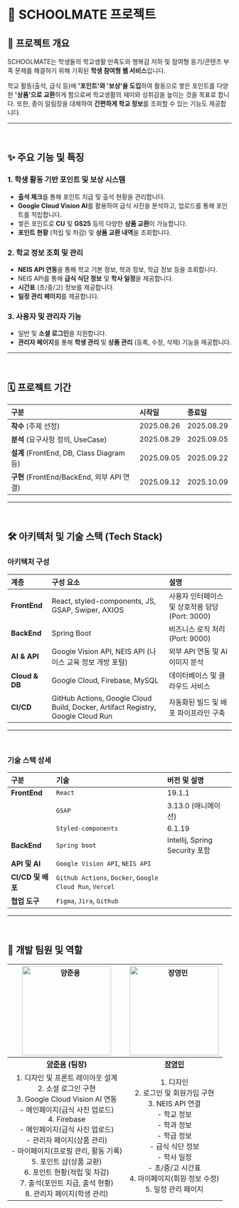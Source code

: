 # 🏫 SCHOOLMATE 프로젝트

## 🚀 프로젝트 개요

SCHOOLMATE는 학생들의 학교생활 만족도와 행복감 저하 및 참여형 동기/콘텐츠 부족 문제를 해결하기 위해 기획된 **학생 참여형 웹 서비스**입니다.

학교 활동(출석, 급식 등)에 **'포인트'와 '보상'을 도입**하여 활동으로 쌓은 포인트를 다양한 **'상품'으로 교환**하게 함으로써 학교생활의 재미와 성취감을 높이는 것을 목표로 합니다. 또한, 종이 알림장을 대체하여 **간편하게 학교 정보**를 조회할 수 있는 기능도 제공합니다.

---

<br />

## ✨ 주요 기능 및 특징

### 1. 학생 활동 기반 포인트 및 보상 시스템
* **출석 체크**를 통해 포인트 지급 및 출석 현황을 관리합니다.
* **Google Cloud Vision AI**를 활용하여 급식 사진을 분석하고, 업로드를 통해 포인트를 적립합니다.
* 쌓은 포인트로 **CU** 및 **GS25** 등의 다양한 **상품 교환**이 가능합니다.
* **포인트 현황** (적립 및 차감) 및 **상품 교환 내역**을 조회합니다.

### 2. 학교 정보 조회 및 관리
* **NEIS API 연동**을 통해 학교 기본 정보, 학과 정보, 학급 정보 등을 조회합니다.
* NEIS API를 통해 **급식 식단 정보** 및 **학사 일정**을 제공합니다.
* **시간표** (초/중/고) 정보를 제공합니다.
* **일정 관리 페이지**를 제공합니다.

### 3. 사용자 및 관리자 기능
* 일반 및 **소셜 로그인**을 지원합니다.
* **관리자 페이지**를 통해 **학생 관리** 및 **상품 관리** (등록, 수정, 삭제) 기능을 제공합니다.

---

<br />

## 🗓️ 프로젝트 기간

| 구분 | 시작일 | 종료일 |
| :--- | :--- | :--- |
| **착수** (주제 선정) | 2025.08.26 | 2025.08.29 |
| **분석** (요구사항 정의, UseCase) | 2025.08.29 | 2025.09.05 |
| **설계** (FrontEnd, DB, Class Diagram 등) | 2025.09.05 | 2025.09.22 |
| **구현** (FrontEnd/BackEnd, 외부 API 연결) | 2025.09.12 | 2025.10.09 |

--- 

<br />

## 🛠️ 아키텍처 및 기술 스택 (Tech Stack)

### 아키텍처 구성

| 계층 | 구성 요소 | 설명 |
| :--- | :--- | :--- |
| **FrontEnd** | React, styled-components, JS, GSAP, Swiper, AXIOS | 사용자 인터페이스 및 상호작용 담당 (Port: 3000) |
| **BackEnd** | Spring Boot | 비즈니스 로직 처리 (Port: 9000) |
| **AI & API** | Google Vision API, NEIS API (나이스 교육 정보 개방 포털) | 외부 API 연동 및 AI 이미지 분석 |
| **Cloud & DB** | Google Cloud, Firebase, MySQL | 데이터베이스 및 클라우드 서비스 |
| **CI/CD** | GitHub Actions, Google Cloud Build, Docker, Artifact Registry, Google Cloud Run | 자동화된 빌드 및 배포 파이프라인 구축 |

---

<br />

### 기술 스택 상세

| 구분 | 기술 | 버전 및 설명 |
| :--- | :--- | :--- |
| **FrontEnd** | `React` | 19.1.1 |
| | `GSAP` | 3.13.0 (애니메이션) |
| | `Styled-components` | 6.1.19 |
| **BackEnd** | `Spring boot` | Intellij, Spring Security 포함 |
| **API 및 AI** | `Google Vision API`, `NEIS API` | |
| **CI/CD 및 배포** | `Github Actions`, `Docker`, `Google Cloud Run`, `Vercel` | |
| **협업 도구** | `Figma`, `Jira`, `Github` | |

---

<br />

## 📌 개발 팀원 및 역할

| <a href="https://github.com/azure0929"><img src="https://avatars.githubusercontent.com/u/128226527?v=4" width=200px alt="양준용" /></a> | <a href="https://github.com/users/132882313"><img src="https://avatars.githubusercontent.com/u/132882313?v=4" width=200px alt="장영민" /></a> |
| :------------------------------------------------------------------------------------------------------------------------------------: | :------------------------------------------------------------------------------------------------------------------------------------: |
| **[양준용](https://github.com/azure0929) (팀장)** | **[장영민](https://github.com/users/132882313)** |
| 1. 디자인 및 프론트 레이아웃 설계 <br /> 2. 소셜 로그인 구현 <br /> 3. Google Cloud Vision AI 연동 <br /> - 메인페이지(급식 사진 업로드) <br /> 4. Firebase <br /> - 메인페이지(급식  사진 업로드) <br /> - 관리자 페이지(상품 관리) <br /> - 마이페이지(프로필  관리,  활동 기록) <br /> 5. 포인트 샵(상품 교환) <br /> 6. 포인트 현황(적립 및 차감) <br /> 7. 출석(포인트 지급, 출석 현황) <br /> 8. 관리자 페이지(학생 관리) <br /> | 1. 디자인 <br /> 2. 로그인 및 회원가입 구현 <br /> 3. NEIS API 연결 <br /> - 학교 정보 <br /> - 학과 정보 <br /> - 학급 정보 <br /> - 급식 식단 정보 <br /> - 학사 일정 <br /> - 초/중/고  시간표 <br /> 4. 마이페이지(회원 정보 수정) <br /> 5. 일정 관리 페이지